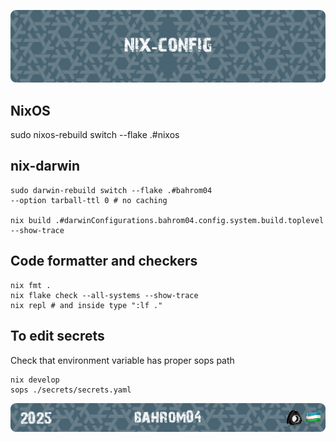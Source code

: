 <p align="center">
    <picture>
        <source media="(prefers-color-scheme: dark)" srcset="./.github/assets/nix-config-header.png">
        <img alt="Welcome Image" src="./.github/assets/nix-config-header.png">
    </picture>
</p>

## NixOS
sudo nixos-rebuild switch --flake .#nixos

## nix-darwin
```
sudo darwin-rebuild switch --flake .#bahrom04
--option tarball-ttl 0 # no caching

nix build .#darwinConfigurations.bahrom04.config.system.build.toplevel --show-trace
```

## Code formatter and checkers
```
nix fmt .
nix flake check --all-systems --show-trace
nix repl # and inside type ":lf ."
```

## To edit secrets
Check that environment variable has proper sops path
```
nix develop
sops ./secrets/secrets.yaml
```

<p align="center">
    <picture>
        <source media="(prefers-color-scheme: dark)" srcset="./.github/assets/nix-config-footer.png">
        <img alt="Welcome Image" src="./.github/assets/nix-config-footer.png">
    </picture>
</p>